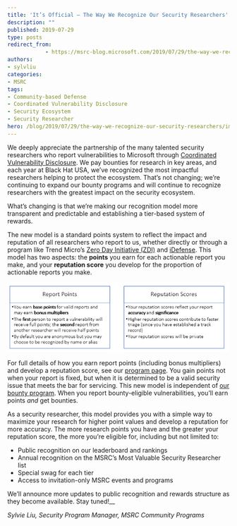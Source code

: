 ```yaml
---
title: 'It’s Official – The Way We Recognize Our Security Researchers'
description: ""
published: 2019-07-29
type: posts
redirect_from:
            - https://msrc-blog.microsoft.com/2019/07/29/the-way-we-recognize-our-security-researchers/
authors:
- sylvliu
categories:
- MSRC
tags:
- Community-based Defense
- Coordinated Vulnerability Disclosure
- Security Ecosystem
- Security Researcher
hero: /blog/2019/07/29/the-way-we-recognize-our-security-researchers/img/wp-content-uploads-2019-07-insert-2.png
---
```

We deeply appreciate the partnership of the many talented security researchers who report vulnerabilities to Microsoft through [Coordinated Vulnerability Disclosure](https://www.microsoft.com/en-us/msrc/cvd). We pay bounties for research in key areas, and each year at Black Hat USA, we’ve recognized the most impactful researchers helping to protect the ecosystem. That’s not changing; we’re continuing to expand our bounty programs and will continue to recognize researchers with the greatest impact on the security ecosystem.

What’s changing is that we’re making our recognition model more transparent and predictable and establishing a tier-based system of rewards.

The new model is a standard points system to reflect the impact and reputation of all researchers who report to us, whether directly or through a program like Trend Micro’s [Zero Day Initiative (ZDI)](https://www.zerodayinitiative.com/) and [iDefense](https://www.accenture.com/us-en/blogs/blogs-accenture-idefense-default). This model has two aspects: the **points** you earn for each actionable report you make, and your **reputation score** you develop for the proportion of actionable reports you make.

![](./img/wp-content-uploads-2019-07-insert-2.png)

For full details of how you earn report points (including bonus multipliers) and develop a reputation score, see our [program page](http://www.microsoft.com/en-us/msrc/researcher-recognition-program). You gain points not when your report is fixed, but when it is determined to be a valid security issue that meets the bar for servicing. This new model is independent of [our bounty program](https://www.microsoft.com/en-us/msrc/bounty). When you report bounty-eligible vulnerabilities, you’ll earn points _and_ get bounties.

As a security researcher, this model provides you with a simple way to maximize your research for higher point values and develop a reputation for more accuracy. The more research points you have and the greater your reputation score, the more you’re eligible for, including but not limited to:

- Public recognition on our leaderboard and rankings
- Annual recognition on the MSRC’s Most Valuable Security Researcher list
- Special swag for each tier
- Access to invitation-only MSRC events and programs

We’ll announce more updates to public recognition and rewards structure as they become available. Stay tuned!\_\_

_Sylvie Liu, Security Program Manager, MSRC Community Programs_
